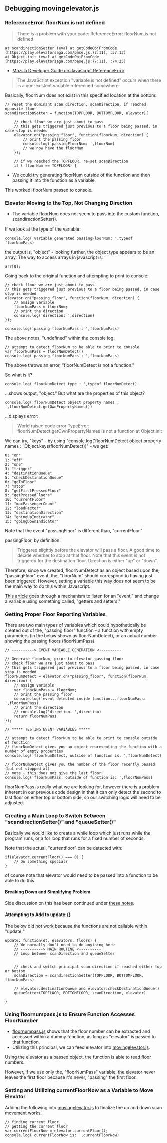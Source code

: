 ## Debugging movingelevator.js

### ReferenceError: floorNum is not defined

> There is a problem with your code: ReferenceError: floorNum is not defined

```
at scandirectionSetter (eval at getCodeObjFromCode (https://play.elevatorsaga.com/base.js:77:11), :57:13)
at Object.init (eval at getCodeObjFromCode (https://play.elevatorsaga.com/base.js:77:11), :74:25)
```

* [Mozilla Developer Guide on Javascript ReferenceError](https://developer.mozilla.org/en-US/docs/Web/JavaScript/Reference/Errors/Not_defined)

> The JavaScript exception "variable is not defined" occurs when there is a non-existent variable referenced somewhere.

Basically, floorNum does not exist in this specified location at the bottom:

```
// reset the dominant scan direction, scanDirection, if reached opposite floor
scandirectionSetter = function(TOPFLOOR, BOTTOMFLOOR, elevator){

    // check floor we are just about to pass
    // this gets triggered just previous to a floor being passed, in case stop is needed
    elevator.on("passing_floor", function(floorNum, direction) {
        // print the passing floor
        console.log('passingFloorNum: ',floorNum)
        // we now have the floorNum
    });

    // if we reached the TOPFLOOR, re-set scanDirection
    if ( floorNum == TOPFLOOR) {
```

* We could try generating floorNum outside of the function and then passing it into the function as a variable.

This worked!  floorNum passed to console.

### Elevator Moving to the Top, Not Changing Direction

* The variable floorNum does not seem to pass into the custom function, scandirectionSetter().

If we look at the type of the variable:

```
console.log('variable generated passingFloorNum: ',typeof floorNumPass)
```

the output is, "object" - looking further, the object type appears to be an array. The way to access arrays in javascript is:

```
arr[0];
```

Going back to the original function and attempting to print to console:

```
// check floor we are just about to pass
// this gets triggered just previous to a floor being passed, in case stop is needed
elevator.on("passing_floor", function(floorNum, direction) {
    // assign variable
    floorNumPass = floorNum;
    // print the direction
    console.log('direction: ',direction)
});

console.log('passing floorNumPass : ',floorNumPass)
```
The above notes, "undefined" within the console log.

```
// attempt to detect floorNum to be able to print to console
var floorNumPass = floorNumDetect()
console.log('passing floorNumPass : ',floorNumPass)
```
The above throws an error, "floorNumDetect is not a function."

So what is it?

```
console.log('floorNumDetect type : ',typeof floorNumDetect)
```
...shows output, "object." But what are the properties of this object?

```
console.log('floorNumDetect object property names : ',floorNumDetect.getOwnPropertyNames())
```
...displays error:

> World raised code error TypeError: floorNumDetect.getOwnPropertyNames is not a function at Object.init

We can try, "keys" - by using "console.log('floorNumDetect object property names : ',Object.keys(floorNumDetect))" - we get:

```
0: "on"
1: "off"
2: "one"
3: "trigger"
4: "destinationQueue"
5: "checkDestinationQueue"
6: "goToFloor"
7: "stop"
8: "getFirstPressedFloor"
9: "getPressedFloors"
10: "currentFloor"
11: "maxPassengerCount"
12: "loadFactor"
13: "destinationDirection"
14: "goingUpIndicator"
15: "goingDownIndicator"
```
Note that the event "passingFloor" is different than, "currentFloor."

passingFloor, by definition:

> Triggered slightly before the elevator will pass a floor. A good time to decide whether to stop at that floor. Note that this event is not triggered for the destination floor. Direction is either "up" or "down".

Therefore, since we created, floorNumDetect as an object based upon the, "passingFloor" event, the, "floorNum" should correspond to having just been triggered.  However, setting a variable this way does not seem to be the main way to do this within Javascript.

[This article](https://forum.freecodecamp.org/t/update-global-var-inside-a-function/293752/4) goes through a mechanism to listen for an "event," and change a variable using something called, "getters and setters."

### Getting Proper Floor Reporting Variables

There are two main types of variables which could hypothetically be created out of the, "passing floor" function - a function with empty parameters (in the below shown as floorNumDetect), or an actual number showing the passing floors (floorNumPass).

```
// ----------> EVENT VARIABLE GENERATION <----------

// Generate floorNum, prior to elevator passing floor
// check floor we are just about to pass
// this gets triggered just previous to a floor being passed, in case stop is needed
floorNumDetect = elevator.on("passing_floor", function(floorNum, direction) {
    // assign variable
    var floorNumPass = floorNum;
    // print the passing floor
    console.log('event detected inside function...floorNumPass: ',floorNumPass)
    // print the direction
    // console.log('direction: ',direction)
    return floorNumPass
});

// ***** TESTING EVENT VARIABLES *****

// attempt to detect floorNum to be able to print to console outside of function
// floorNumDetect gives you an object representing the function with a number of empty properties
console.log('floorNumDetect, outside of function is: ',floorNumDetect)

// floorNumDetect gives you the number of the floor recently passed (but not stopped at)
// note - this does not give the last floor
console.log('floorNumPass, outside of function is: ',floorNumPass)
```

floorNumPass is really what we are looking for, however there is a problem inherent in our previous code design in that it can only detect the second to last floor on either top or bottom side, so our switching logic will need to be adjusted.

### Creating a Main Loop to Switch Between "scandirectionSetter()" and "queueSetter()"

Basically we would like to create a while loop which just runs while the program runs, or a for loop that runs for a fixed number of seconds.

Note that the actual, "currentfloor" can be detected with:

```
if(elevator.currentFloor() === 0) {
    // Do something special?
}
```
of course note that elevator would need to be passed into a function to be able to do this.

#### Breaking Down and Simplifying Problem

Side discussion on this has been continued under [these notes](/notes/mainloop.md).

#### Attempting to Add to update:{}

The below did not work because the functions are not callable within "update:"

```
update: function(dt, elevators, floors) {
    // We normally don't need to do anything here
    // ----------> MAIN ROUTINE <----------
    // Loop between scanDirection and queueSetter


    // check and switch principal scan direction if reached either top or bottom
    scanDirection = scandirectionSetter(TOPFLOOR, BOTTOMFLOOR, floorNumPass)

    // elevator.destinationQueue and elevator.checkDestinationQueue()
    queueSetter(TOPFLOOR, BOTTOMFLOOR, scanDirection, elevator)

}
```
### Using floornumpass.js to Ensure Function Accesses FloorNumber

* [floornumpass.js](/notes/floornumpass.js) shows that the floor number can be extracted and accessed within a dummy function, as long as "elevator" is passed to that function.
* Utilizing this principal, we can feed elevator into [movingelevator.js](/notes/movingelevator.js).

Using the elevator as a passed object, the function is able to read floor numbers.

However, if we use only the, "floorNumPass" variable, the elevator never leaves the first floor because it's never, "passing" the first floor.

### Setting and Utilizing currentFloorNow as a Variable to Move Elevator

Adding the following into [movingelevator.js](/notes/movingelevator.js) to finalize the up and down scan movement works.

```
// finding current floor
// getting the current floor
var currentFloorNow = elevator.currentFloor();
console.log('currentFloorNow is: ',currentFloorNow)
```
